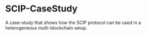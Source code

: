 # SCIP-CaseStudy
A case-study that shows how the SCIP protocol can be used in a heterogeneous multi-blockchain setup.
